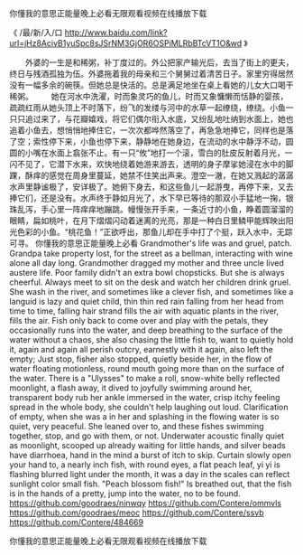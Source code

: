 
你懂我的意思正能量晚上必看无限观看视频在线播放下载




《 /最/新/入/口  http://www.baidu.com/link?url=jHz8AcivB1yuSpc8sJSrNM3GjOR6OSPiMLRbBTcVT1O&wd 》




　　外婆的一生是和稀粥，补丁度过的。外公把家产输光后，去当了街上的更夫，终日与残酒孤独为伍。外婆拖着我的母亲和三个舅舅过着清苦日子。家里穷得居然没有一幅多余的碗筷。但她总是快活的。总是满足地坐在桌上看她的儿女大口喝干稀粥。
　　她在河水中洗濯，时而象灵巧的鱼儿，时而又象慵懒而恬静的婴孩，疏疏红雨从她头顶上不时落下，纷飞的发缕与河中的水草一起缭绕，缭绕。小鱼一只只追过来了，与花瓣嬉戏，将它们偶尔衔入水底，又纷乱地吐纳到水面上，她也追着小鱼去，想悄悄地捧住它，一次次都哗然落空了，再急急地捧它，同样也是落了空；索性停下来，小鱼也停下来，静静地在她身边，在流动的水中静浮不动，圆圆的小嘴在水面上翕张不止。有一只“攸”地打一个滚，雪白的肚皮反射着月光，一闪不见了，它潜下水来，欢快地绕着她游来游去，透明的身子摩挲她浸在水中的脚踝，酥痒的感觉在周身里蔓延，她禁不住笑出声来。澄空一澈，在她又溅起的潺潺水声里静谧极了，安详极了。她俯下身去，和这些鱼儿一起游曳，再停下来，又去捧它们，还是没有。水声终于静如月光了，水下早已等待的那双小手猛地一掬，银珠乱泻，手心里一阵痒痒地蹦跳。幔慢张开手来，一条近寸的小鱼，睁着圆溜溜的眼睛，扁如桃叶，在月下熠熠闪动着迷离的光亮，那是一种白日里鳞甲能辉映出阳光色彩的小鱼。“桃花鱼！”正欲呼出，那鱼儿却在手中打了个挺，跃入水中，无踪可寻。
你懂我的意思正能量晚上必看
Grandmother's life was and gruel, patch.
Grandpa take property lost, for the street as a bellman, interacting with wine alone all day long.
Grandmother dragged my mother and three uncle lived austere life.
Poor family didn't an extra bowl chopsticks.
But she is always cheerful.
Always meet to sit on the desk and watch her children drink gruel.
She wash in the river, and sometimes like a clever fish, and sometimes like a languid is lazy and quiet child, thin thin red rain falling from her head from time to time, falling hair strand fills the air with aquatic plants in the river, fills the air.
Fish only back to come over and play with the petals, they occasionally runs into the water, and deep breathing to the surface of the water without a chaos, she also chasing the little fish to, want to quietly hold it, again and again all perish outcry, earnestly with it again, also left the empty;
Just stop, fisher also stopped, quietly beside her, in the flow of water floating motionless, round mouth going more than on the surface of the water.
There is a "Ulysses" to make a roll, snow-white belly reflected moonlight, a flash away, it dived to joyfully swimming around her, transparent body rub her ankle immersed in the water, crisp itchy feeling spread in the whole body, she couldn't help laughing out loud.
Clarification of empty, when she was a in her and splashing in the flowing water is so quiet, very peaceful.
She leaned over to, and these fishes swimming together, stop, and go with them, or not.
Underwater acoustic finally quiet as moonlight, scooped up already waiting for little hands, and silver beads have diarrhoea, hand in the mind a burst of itch to skip.
Curtain slowly open your hand to, a nearly inch fish, with round eyes, a flat peach leaf, yi yi is flashing blurred light under the month, it was a day in the scales can reflect sunlight color small fish.
"Peach blossom fish!"
Is breathed out, that the fish is in the hands of a pretty, jump into the water, no to be found.
https://github.com/goodraes/ninwqy
https://github.com/Contere/ommvls
https://github.com/goodraes/meoc
https://github.com/Contere/ssvb
https://github.com/Contere/484669





你懂我的意思正能量晚上必看无限观看视频在线播放下载
